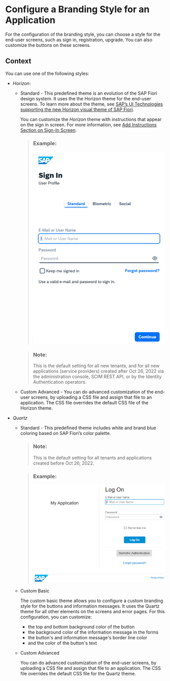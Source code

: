 <!-- loio32f8d337f0894d269f5f89956803efac -->

# Configure a Branding Style for an Application

For the configuration of the branding style, you can choose a style for the end-user screens, such as sign in, registration, upgrade. You can also customize the buttons on these screens.



## Context

You can use one of the following styles:

-   *Horizon*:
    -   Standard - This predefined theme is an evolution of the SAP Fiori design system. It uses the the Horizon theme for the end-user screens. To learn more about the theme, see [SAP’s UI Technologies supporting the new Horizon visual theme of SAP Fiori](https://blogs.sap.com/2021/11/17/saps-ui-technologies-supporting-the-new-Horizon-visual-theme-of-SAP-Fiori/).

        You can customize the *Horizon* theme with instructions that appear on the sign in screen. For more information, see [Add Instructions Section on Sign-In Screen](add-instructions-section-on-sign-in-screen-c9e717e.md).

        > ### Example:  
        > ![](images/Horizon_Example_e72add1.png)

        > ### Note:  
        > This is the default setting for all new tenants, and for all new applications \(service providers\) created after Oct 26, 2022 via the administration console, SCIM REST API, or by the Identity Authentication operators.

    -   Custom Advanced - You can do advanced customization of the end-user screens, by uploading a CSS file and assign that file to an application. The CSS file overrides the default CSS file of the Horizon theme.

-   *Quartz*
    -   Standard - This predefined theme includes white and brand blue coloring based on SAP Fiori’s color palette.

        > ### Note:  
        > This is the default setting for all tenants and applications created before Oct 26, 2022.

        > ### Example:  
        > ![](images/Quartz_Example_5b64afe.png)


    -   Custom Basic

        The custom basic theme allows you to configure a custom branding style for the buttons and information messages. It uses the Quartz theme for all other elements on the screens and error pages. For this configuration, you can customize:

        -   the top and bottom background color of the button
        -   the background color of the information message in the forms
        -   the button's and information message's border line color
        -   and the color of the button's text


    -   Custom Advanced

        You can do advanced customization of the end-user screens, by uploading a CSS file and assign that file to an application. The CSS file overrides the default CSS file for the Quartz theme.



